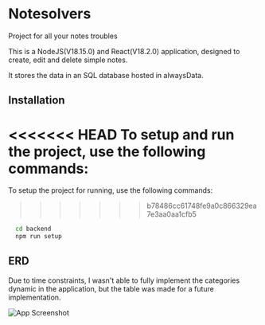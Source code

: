 # Notesolvers

Project for all your notes troubles

This is a NodeJS(V18.15.0) and React(V18.2.0) application, designed to create, edit and delete simple notes.

It stores the data in an SQL database hosted in alwaysData.
## Installation

<<<<<<< HEAD
To setup and run the project, use the following commands:
=======
To setup the project for running, use the following commands:
>>>>>>> b78486cc61748fe9a0c866329ea7e3aa0aa1cfb5

```bash
  cd backend
  npm run setup
```
    
## ERD

Due to time constraints, I wasn't able to fully implement the categories dynamic in the application, but the table was made for a future implementation.

![App Screenshot](https://i.imgur.com/mRnUAtl.jpg)

